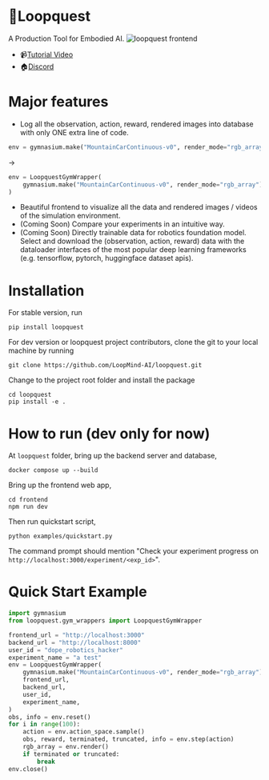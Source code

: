 # :scroll:Loopquest

A Production Tool for Embodied AI.
![loopquest frontend](https://uc6becc3d1d5a2bb4384c799f976.previews.dropboxusercontent.com/p/thumb/AB_9SrHiikANblnwQn2HD86liqTa40fT3A5AQXtWW8mataHM8WQDxj33spLoAmGeD9fF7QuQB7P9U23Hbh5hOX9Z6HCDR6VgwAMwLhlDJVbPk1xyn3B3JGY89iWLidSvFi6bj8BGfQddddRQn5rSgjIzZDz64BTvze23h2jkyUJaaeaM6YkTjNNu0yKSZu4h9I_jWy39V9GHzL5-EebqO8IPekLHpI-HzolWZZwCakGSOpVbyYINtEJjd405lr-jh9NFIY3vV4RzCmyzT7EusePnJ-ITU8SuCbM7uiA00798WPqlJEQfYpm6N9MlsxuE8DsMw1bjKcc0IaRU-FrMl4akrXOneyiPXqCvw6oKsctX9A/p.png)

- :video_camera:[Tutorial Video](https://capture.dropbox.com/Nucp9ObLT63qDr2E)
- :house:[Discord](https://discord.gg/FTnFYeSy9r)

# Major features

- Log all the observation, action, reward, rendered images into database with only ONE extra line of code.

```python
env = gymnasium.make("MountainCarContinuous-v0", render_mode="rgb_array")
```

->

```python
env = LoopquestGymWrapper(
    gymnasium.make("MountainCarContinuous-v0", render_mode="rgb_array")
)
```

- Beautiful frontend to visualize all the data and rendered images / videos of the simulation environment.
- (Coming Soon) Compare your experiments in an intuitive way.
- (Coming Soon) Directly trainable data for robotics foundation model. Select and download the (observation, action, reward) data with the dataloader interfaces of the most popular deep learning frameworks (e.g. tensorflow, pytorch, huggingface dataset apis).

# Installation

For stable version, run

```
pip install loopquest
```

For dev version or loopquest project contributors, clone the git to your local machine by running

```
git clone https://github.com/LoopMind-AI/loopquest.git
```

Change to the project root folder and install the package

```
cd loopquest
pip install -e .
```

# How to run (dev only for now)

At `loopquest` folder, bring up the backend server and database,

```
docker compose up --build
```

Bring up the frontend web app,

```
cd frontend
npm run dev
```

Then run quickstart script,

```
python examples/quickstart.py
```

The command prompt should mention "Check your experiment progress on `http://localhost:3000/experiment/<exp_id>`".

# Quick Start Example

```python
import gymnasium
from loopquest.gym_wrappers import LoopquestGymWrapper

frontend_url = "http://localhost:3000"
backend_url = "http://localhost:8000"
user_id = "dope_robotics_hacker"
experiment_name = "a test"
env = LoopquestGymWrapper(
    gymnasium.make("MountainCarContinuous-v0", render_mode="rgb_array"),
    frontend_url,
    backend_url,
    user_id,
    experiment_name,
)
obs, info = env.reset()
for i in range(100):
    action = env.action_space.sample()
    obs, reward, terminated, truncated, info = env.step(action)
    rgb_array = env.render()
    if terminated or truncated:
        break
env.close()
```
